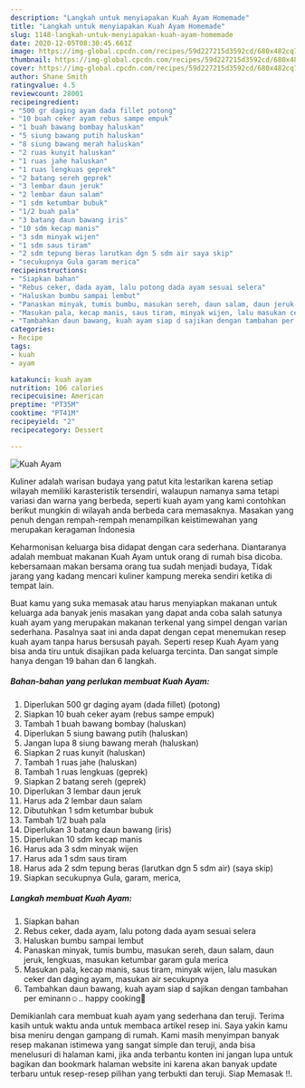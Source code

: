 ```yaml
---
description: "Langkah untuk menyiapakan Kuah Ayam Homemade"
title: "Langkah untuk menyiapakan Kuah Ayam Homemade"
slug: 1148-langkah-untuk-menyiapakan-kuah-ayam-homemade
date: 2020-12-05T08:30:45.661Z
image: https://img-global.cpcdn.com/recipes/59d227215d3592cd/680x482cq70/kuah-ayam-foto-resep-utama.jpg
thumbnail: https://img-global.cpcdn.com/recipes/59d227215d3592cd/680x482cq70/kuah-ayam-foto-resep-utama.jpg
cover: https://img-global.cpcdn.com/recipes/59d227215d3592cd/680x482cq70/kuah-ayam-foto-resep-utama.jpg
author: Shane Smith
ratingvalue: 4.5
reviewcount: 28001
recipeingredient:
- "500 gr daging ayam dada fillet potong"
- "10 buah ceker ayam rebus sampe empuk"
- "1 buah bawang bombay haluskan"
- "5 siung bawang putih haluskan"
- "8 siung bawang merah haluskan"
- "2 ruas kunyit haluskan"
- "1 ruas jahe haluskan"
- "1 ruas lengkuas geprek"
- "2 batang sereh geprek"
- "3 lembar daun jeruk"
- "2 lembar daun salam"
- "1 sdm ketumbar bubuk"
- "1/2 buah pala"
- "3 batang daun bawang iris"
- "10 sdm kecap manis"
- "3 sdm minyak wijen"
- "1 sdm saus tiram"
- "2 sdm tepung beras larutkan dgn 5 sdm air saya skip"
- "secukupnya Gula garam merica"
recipeinstructions:
- "Siapkan bahan"
- "Rebus ceker, dada ayam, lalu potong dada ayam sesuai selera"
- "Haluskan bumbu sampai lembut"
- "Panaskan minyak, tumis bumbu, masukan sereh, daun salam, daun jeruk, lengkuas, masukan ketumbar garam gula merica"
- "Masukan pala, kecap manis, saus tiram, minyak wijen, lalu masukan ceker dan daging ayam, masukan air secukupnya"
- "Tambahkan daun bawang, kuah ayam siap d sajikan dengan tambahan per eminann☺️.. happy cooking🤗"
categories:
- Recipe
tags:
- kuah
- ayam

katakunci: kuah ayam 
nutrition: 106 calories
recipecuisine: American
preptime: "PT35M"
cooktime: "PT41M"
recipeyield: "2"
recipecategory: Dessert

---
```



![Kuah Ayam](https://img-global.cpcdn.com/recipes/59d227215d3592cd/680x482cq70/kuah-ayam-foto-resep-utama.jpg)

Kuliner adalah warisan budaya yang patut kita lestarikan karena setiap wilayah memiliki karasteristik tersendiri, walaupun namanya sama tetapi variasi dan warna yang berbeda, seperti kuah ayam yang kami contohkan berikut mungkin di wilayah anda berbeda cara memasaknya. Masakan yang penuh dengan rempah-rempah menampilkan keistimewahan yang merupakan keragaman Indonesia

Keharmonisan keluarga bisa didapat dengan cara sederhana. Diantaranya adalah membuat makanan Kuah Ayam untuk orang di rumah bisa dicoba. kebersamaan makan bersama orang tua sudah menjadi budaya, Tidak jarang yang kadang mencari kuliner kampung mereka sendiri ketika di tempat lain.



Buat kamu yang suka memasak atau harus menyiapkan makanan untuk keluarga ada banyak jenis masakan yang dapat anda coba salah satunya kuah ayam yang merupakan makanan terkenal yang simpel dengan varian sederhana. Pasalnya saat ini anda dapat dengan cepat menemukan resep kuah ayam tanpa harus bersusah payah.
Seperti resep Kuah Ayam yang bisa anda tiru untuk disajikan pada keluarga tercinta. Dan sangat simple hanya dengan 19 bahan dan 6 langkah.


<!--inarticleads1-->

##### Bahan-bahan yang perlukan membuat Kuah Ayam:

1. Diperlukan 500 gr daging ayam (dada fillet) (potong)
1. Siapkan 10 buah ceker ayam (rebus sampe empuk)
1. Tambah 1 buah bawang bombay (haluskan)
1. Diperlukan 5 siung bawang putih (haluskan)
1. Jangan lupa 8 siung bawang merah (haluskan)
1. Siapkan 2 ruas kunyit (haluskan)
1. Tambah 1 ruas jahe (haluskan)
1. Tambah 1 ruas lengkuas (geprek)
1. Siapkan 2 batang sereh (geprek)
1. Diperlukan 3 lembar daun jeruk
1. Harus ada 2 lembar daun salam
1. Dibutuhkan 1 sdm ketumbar bubuk
1. Tambah 1/2 buah pala
1. Diperlukan 3 batang daun bawang (iris)
1. Diperlukan 10 sdm kecap manis
1. Harus ada 3 sdm minyak wijen
1. Harus ada 1 sdm saus tiram
1. Harus ada 2 sdm tepung beras (larutkan dgn 5 sdm air) (saya skip)
1. Siapkan secukupnya Gula, garam, merica,




<!--inarticleads2-->

##### Langkah membuat  Kuah Ayam:

1. Siapkan bahan
1. Rebus ceker, dada ayam, lalu potong dada ayam sesuai selera
1. Haluskan bumbu sampai lembut
1. Panaskan minyak, tumis bumbu, masukan sereh, daun salam, daun jeruk, lengkuas, masukan ketumbar garam gula merica
1. Masukan pala, kecap manis, saus tiram, minyak wijen, lalu masukan ceker dan daging ayam, masukan air secukupnya
1. Tambahkan daun bawang, kuah ayam siap d sajikan dengan tambahan per eminann☺️.. happy cooking🤗




Demikianlah cara membuat kuah ayam yang sederhana dan teruji. Terima kasih untuk waktu anda untuk membaca artikel resep ini. Saya yakin kamu bisa meniru dengan gampang di rumah. Kami masih menyimpan banyak resep makanan istimewa yang sangat simple dan teruji, anda bisa menelusuri di halaman kami, jika anda terbantu konten ini jangan lupa untuk bagikan dan bookmark halaman website ini karena akan banyak update terbaru untuk resep-resep pilihan yang terbukti dan teruji. Siap Memasak !!. 
